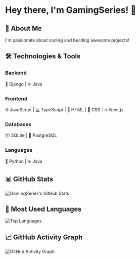 # Hey there, I'm GamingSeries! 👋

## 🚀 About Me
I'm passionate about coding and building awesome projects!

## 🛠️ Technologies & Tools

### Backend
🐍 Django | ☕ Java

### Frontend
🌐 JavaScript | 💻 TypeScript | 🌈 HTML | 🎨 CSS | ⚛️ Next.js

### Databases
📦 SQLite | 🐘 PostgreSQL

### Languages
🐍 Python | ☕ Java

## 📊 GitHub Stats
![GamingSeries's GitHub Stats](https://github-readme-stats.vercel.app/api?username=GamingSeries&show_icons=true&theme=dark)

## 💼 Most Used Languages
![Top Languages](https://github-readme-stats.vercel.app/api/top-langs/?username=GamingSeries&layout=compact&theme=dark)

## 📈 GitHub Activity Graph
![GitHub Activity Graph](https://github-readme-streak-stats.herokuapp.com/?user=GamingSeries&theme=dark)
